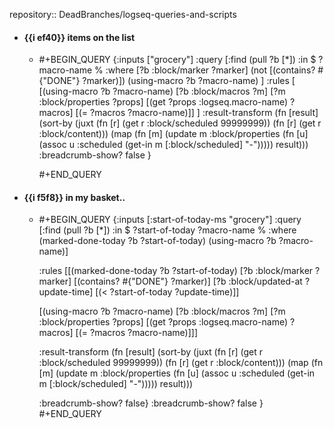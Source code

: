 repository:: DeadBranches/logseq-queries-and-scripts

- #### {{i ef40}} items on the list
	- #+BEGIN_QUERY
	  {:inputs ["grocery"]
	   :query
	   [:find (pull ?b [*])
	    :in $ ?macro-name %
	    :where
	    [?b :block/marker ?marker]
	    (not [(contains? #{"DONE"} ?marker)])
	    (using-macro ?b ?macro-name)
	   ]
	  :rules [
	          [(using-macro ?b ?macro-name)
	           [?b :block/macros ?m]
	           [?m :block/properties ?props]
	           [(get ?props :logseq.macro-name) ?macros]
	           [(= ?macros ?macro-name)]]
	  ]
	   :result-transform
	   (fn [result]
	     (sort-by 
	      (juxt
	       (fn [r] (get r :block/scheduled 99999999)) 
	       (fn [r] (get r :block/content))) 
	      (map 
	       (fn [m] 
	         (update 
	          m :block/properties 
	          (fn [u] 
	            (assoc 
	             u :scheduled (get-in m [:block/scheduled] "-")))))
	       result))) 
	   :breadcrumb-show? false
	    }
	  
	  
	  
	  #+END_QUERY
- #### {{i f5f8}} in my basket..
	- #+BEGIN_QUERY
	  {:inputs [:start-of-today-ms "grocery"]
	   :query
	   [:find (pull ?b [*])
	    :in $ ?start-of-today ?macro-name %
	    :where
	    (marked-done-today ?b ?start-of-today)
	    (using-macro ?b ?macro-name)]
	   
	   :rules 
	   [[(marked-done-today ?b ?start-of-today)
	     [?b :block/marker ?marker]
	     [(contains? #{"DONE"} ?marker)]
	     [?b :block/updated-at ?update-time]
	     [(< ?start-of-today ?update-time)]]
	  
	    [(using-macro ?b ?macro-name)
	     [?b :block/macros ?m]
	     [?m :block/properties ?props]
	     [(get ?props :logseq.macro-name) ?macros]
	     [(= ?macros ?macro-name)]]]
	  
	   :result-transform 
	   (fn [result]
	     (sort-by
	      (juxt
	       (fn [r] (get r :block/scheduled 99999999))
	       (fn [r] (get r :block/content)))
	      (map (fn [m]
	             (update m :block/properties (fn [u] (assoc u
	                                    :scheduled (get-in m [:block/scheduled] "-"))))) result)))
	  
	   :breadcrumb-show? false}
	   :breadcrumb-show? false
	  }
	  #+END_QUERY